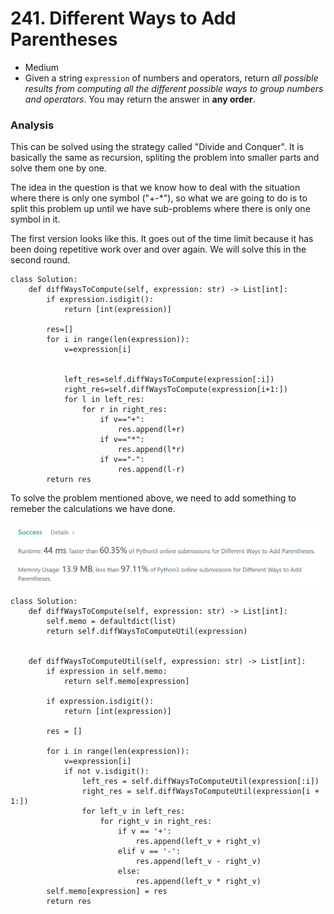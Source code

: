# 241. Different Ways to Add Parentheses

* Medium
* Given a string `expression` of numbers and operators, return _all possible results from computing all the different possible ways to group numbers and operators_. You may return the answer in **any order**.

### Analysis&#x20;

This can be solved using the strategy called "Divide and Conquer". It is basically the same as recursion, spliting the problem into smaller parts and solve them one by one.&#x20;

The idea in the question is that we know how to deal with the situation where there is only one symbol ("+-\*"), so what we are going to do is to split this problem up until we have sub-problems where there is only one symbol in it.&#x20;

The first version looks like this. It goes out of the time limit because it has been doing repetitive work over and over again. We will solve this in the second round.&#x20;

```
class Solution:
    def diffWaysToCompute(self, expression: str) -> List[int]:
        if expression.isdigit():
            return [int(expression)]
        
        res=[]
        for i in range(len(expression)):
            v=expression[i]

                
            left_res=self.diffWaysToCompute(expression[:i])
            right_res=self.diffWaysToCompute(expression[i+1:])
            for l in left_res:
                for r in right_res:
                    if v=="+":
                        res.append(l+r)
                    if v=="*":
                        res.append(l*r)
                    if v=="-":
                        res.append(l-r)
        return res
```

To solve the problem mentioned above, we need to add something to remeber the calculations we have done.&#x20;

![](<../.gitbook/assets/image (12).png>)

```
class Solution:
    def diffWaysToCompute(self, expression: str) -> List[int]:
        self.memo = defaultdict(list)
        return self.diffWaysToComputeUtil(expression)
        
        
    def diffWaysToComputeUtil(self, expression: str) -> List[int]:
        if expression in self.memo:
            return self.memo[expression]
        
        if expression.isdigit():
            return [int(expression)]
        
        res = []
        
        for i in range(len(expression)):
            v=expression[i]
            if not v.isdigit():
                left_res = self.diffWaysToComputeUtil(expression[:i])
                right_res = self.diffWaysToComputeUtil(expression[i + 1:])
                for left_v in left_res:
                    for right_v in right_res:
                        if v == '+':
                            res.append(left_v + right_v)
                        elif v == '-':
                            res.append(left_v - right_v)
                        else:
                            res.append(left_v * right_v)
        self.memo[expression] = res
        return res
```

